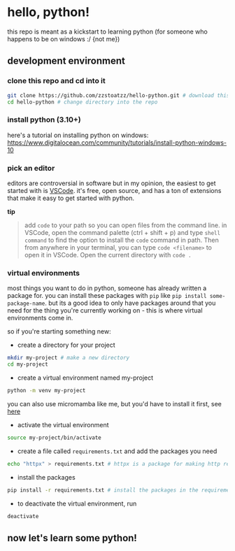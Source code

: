# hello, python!
this repo is meant as a kickstart to learning python (for someone who happens to be on windows :/ {not me})

## development environment

### clone this repo and cd into it
```bash
git clone https://github.com/zzstoatzz/hello-python.git # download this repo
cd hello-python # change directory into the repo
```

### install python (3.10+)
here's a tutorial on installing python on windows: https://www.digitalocean.com/community/tutorials/install-python-windows-10

### pick an editor
editors are controversial in software but in my opinion, the easiest to get started with is [VSCode](https://code.visualstudio.com/). it's free, open source, and has a ton of extensions that make it easy to get started with python.

**tip**
> add `code` to your path so you can open files from the command line. in VSCode, open the command palette (ctrl + shift + p) and type `shell command` to find the option to install the `code` command in path. Then from anywhere in your terminal, you can type `code <filename>` to open it in VSCode. Open the current directory with `code .`

### virtual environments
most things you want to do in python, someone has already written a package for. you can install these packages with `pip` like `pip install some-package-name`. but its a good idea to only have packages around that you need for the thing you're currently working on - this is where virtual environments come in.

so if you're starting something new:
- create a directory for your project
```bash
mkdir my-project # make a new directory
cd my-project
```
- create a virtual environment named my-project
```bash
python -m venv my-project
```
you can also use micromamba like me, but you'd have to install it first, see [here](
https://mamba.readthedocs.io/en/latest/micromamba-installation.html#linux-and-macos)

- activate the virtual environment
```bash
source my-project/bin/activate
```

- create a file called `requirements.txt` and add the packages you need
```bash
echo "httpx" > requirements.txt # httpx is a package for making http requests
```

- install the packages
```bash
pip install -r requirements.txt # install the packages in the requirements.txt file
```

- to deactivate the virtual environment, run
```bash
deactivate
```

## now let's learn some python!